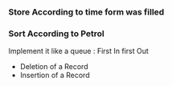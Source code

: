 ### Store According to time form was filled
### Sort According to Petrol

Implement it like a queue : First In first Out

- Deletion of a Record
- Insertion of a Record
